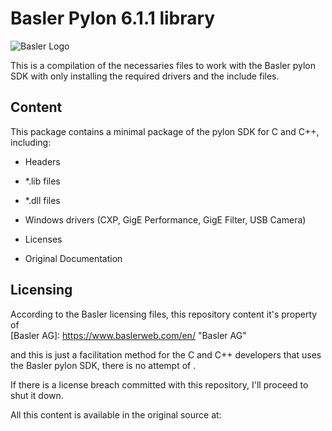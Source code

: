 # Basler Pylon 6.1.1 library

![Basler Logo](https://docs.baslerweb.com/images/screen-pylon6-logo.png)

This is a compilation of the necessaries files to work with the Basler pylon SDK with only installing the required drivers and the include files. 

## Content

This package contains a minimal package of the pylon SDK for C and C++, including:

- Headers

- *.lib files

- *.dll files

- Windows drivers (CXP, GigE Performance, GigE Filter, USB Camera)

- Licenses

- Original Documentation

## Licensing

According to the Basler licensing files, this repository content it's property of  
[Basler AG]: https://www.baslerweb.com/en/	"Basler AG"

and this is just a facilitation method for the C and C++ developers that uses the Basler pylon SDK, there is no attempt of .

If there is a license breach committed with this repository, I'll proceed to shut it down.

All this content is available in the original source at: 

[Software Download | Basler]: https://www.baslerweb.com/en/sales-support/downloads/software-downloads/



